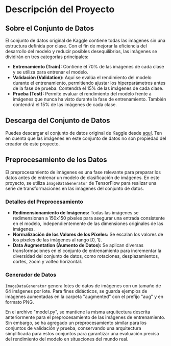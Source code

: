 # Descripción del Proyecto

## Sobre el Conjunto de Datos
El conjunto de datos original de Kaggle contiene todas las imágenes sin una estructura definida por clase. Con el fin de mejorar la eficiencia del desarrollo del modelo y reducir posibles desequilibrios, las imágenes se dividirán en tres categorías principales:

- **Entrenamiento (Train):** Contiene el 70% de las imágenes de cada clase y se utiliza para entrenar el modelo.
- **Validación (Validation):** Aquí se evalúa el rendimiento del modelo durante el entrenamiento, permitiendo ajustar los hiperparámetros antes de la fase de prueba. Contendrá el 15% de las imágenes de cada clase.
- **Prueba (Test):** Permite evaluar el rendimiento del modelo frente a imágenes que nunca ha visto durante la fase de entrenamiento. También contendrá el 15% de las imágenes de cada clase.

## Descarga del Conjunto de Datos
Puedes descargar el conjunto de datos original de Kaggle desde [aquí](https://www.kaggle.com/datasets/ibrahimserouis99/one-piece-image-classifier?select=Data). Ten en cuenta que las imágenes en este conjunto de datos no son propiedad del creador de este proyecto.

## Preprocesamiento de los Datos
El preprocesamiento de imágenes es una fase relevante para preparar los datos antes de entrenar un modelo de clasificación de imágenes. En este proyecto, se utiliza `ImageDataGenerator` de TensorFlow para realizar una serie de transformaciones en las imágenes del conjunto de datos.

### Detalles del Preprocesamiento
- **Redimensionamiento de Imágenes:** Todas las imágenes se redimensionan a 150x150 píxeles para asegurar una entrada consistente en el modelo, independientemente de las dimensiones originales de las imágenes.
- **Normalización de los Valores de los Píxeles:** Se escalan los valores de los píxeles de las imágenes al rango [0, 1].
- **Data Augmentation (Aumento de Datos):** Se aplican diversas transformaciones en el conjunto de entrenamiento para incrementar la diversidad del conjunto de datos, como rotaciones, desplazamientos, cortes, zoom y volteo horizontal.

### Generador de Datos
`ImageDataGenerator` genera lotes de datos de imágenes con un tamaño de 64 imágenes por lote. Para fines didácticos, se guarda ejemplos de imágenes aumentadas en la carpeta "augmented" con el prefijo "aug" y en formato PNG.

En el archivo "model.py", se mantiene la misma arquitectura descrita anteriormente para el preprocesamiento de las imágenes de entrenamiento. Sin embargo, se ha agregado un preprocesamiento similar para los conjuntos de validación y prueba, conservando una arquitectura simplificada para estos conjuntos para garantizar una evaluación precisa del rendimiento del modelo en situaciones del mundo real.
